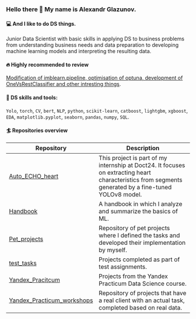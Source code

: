 ### Hello there 👋 My name is Alexandr Glazunov.

#### 💻 And I like to do DS things.

Junior Data Scientist with basic skills in applying DS to business problems from understanding business needs and data preparation to developing machine learning models and interpreting the resulting data.

#### 🔥 Highly recommended to review
[Modification of imblearn.pipeline, optimisation of optuna, development of OneVsRestClassifier and other intresting things](https://github.com/pzae/Pet_projects/blob/main/Pet_OOP/notebooks/Pet_OOP.ipynb).

#### 🔧 DS skills and tools:

`Yolo`, `torch`, `CV`, `bert`, `NLP`, `python`, `scikit-learn`, `catboost`, `lightgbm`, `xgboost`, `EDA`, `matplotlib.pyplot`, `seaborn`, `pandas`, `numpy`, `SQL`.

#### 🏄 Repositories overview

| Repository                                                                                 | Description                                                                                                                                           |
| ------------------------------------------------------------------------------------------ | ----------------------------------------------------------------------------------------------------------------------------------------------------- |
| [Auto_ECHO_heart](https://github.com/pzae/Auto_ECHO_heart)                                 | This project is part of my internship at Doct24. It focuses on extracting heart characteristics from segments generated by a fine-tuned YOLOv8 model. |
| [Handbook](https://github.com/pzae/Handbook)                                               | A handbook in which I analyze and summarize the basics of ML.                                                                                         |
| [Pet_projects](https://github.com/pzae/Pet_projects)                                       | Repository of pet projects where I defined the tasks and developed their implementation by myself.                                                    |
| [test_tasks](https://github.com/pzae/test_tasks)                                           | Projects completed as part of test assignments.                                                                                                       |
| [Yandex_Pracitcum](https://github.com/pzae/Yandex_Pracitcum)                               | Projects from the Yandex Practicum Data Science course.                                                                                               |
| [Yandex_Practicum_workshops](https://github.com/pzae/Yandex_Practicum_workshops/tree/main) | Repository of projects that have a real client with an actual task, completed based on real data.                                                     |


<!--
**pzae/pzae** is a ✨ _special_ ✨ repository because its `README.md` (this file) appears on your GitHub profile.

Here are some ideas to get you started:

- 🔭 I’m currently working on ...
- 🌱 I’m currently learning ...
- 👯 I’m looking to collaborate on ...
- 🤔 I’m looking for help with ...
- 💬 Ask me about ...
- 📫 How to reach me: ...
- 😄 Pronouns: ...
- ⚡ Fun fact: ...
-->
